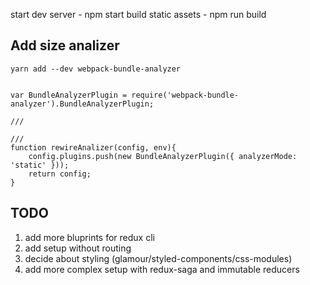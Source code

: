 start dev server - npm start
build static assets - npm run build 
## Add size analizer 
```
yarn add --dev webpack-bundle-analyzer


var BundleAnalyzerPlugin = require('webpack-bundle-analyzer').BundleAnalyzerPlugin;

///

///
function rewireAnalizer(config, env){
    config.plugins.push(new BundleAnalyzerPlugin({ analyzerMode: 'static' }));
    return config;
}

```


## TODO
1. add more bluprints for redux cli
2. add setup without routing
3. decide about styling (glamour/styled-components/css-modules)
4. add more complex setup with redux-saga and immutable reducers